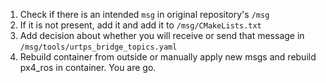 1. Check if there is an intended `msg` in original repository's `/msg`
2. If it is not present, add it and add it to `/msg/CMakeLists.txt`
3. Add decision about whether you will receive or send that message in `/msg/tools/urtps_bridge_topics.yaml`
4. Rebuild container from outside or manually apply new msgs and rebuild px4_ros in container. You are go.